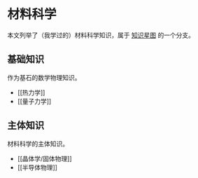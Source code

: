 # 材料科学

本文列举了（我学过的）材料科学知识，属于 [知识星图](MikePedia/知识星图.md) 的一个分支。

## 基础知识
作为基石的数学物理知识。

- [[热力学]]
- [[量子力学]]


## 主体知识
材料科学的主体知识。

- [[晶体学/固体物理]]
- [[半导体物理]]